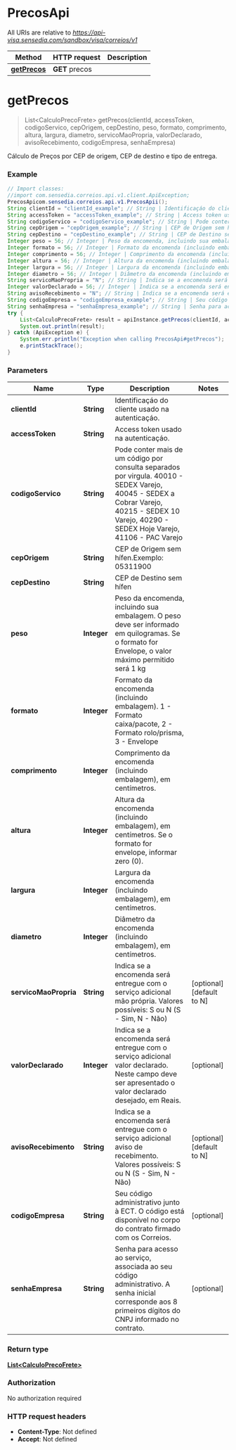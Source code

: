 # PrecosApi

All URIs are relative to *https://api-visa.sensedia.com/sandbox/visa/correios/v1*

Method | HTTP request | Description
------------- | ------------- | -------------
[**getPrecos**](PrecosApi.md#getPrecos) | **GET** precos | 


<a name="getPrecos"></a>
# **getPrecos**
> List&lt;CalculoPrecoFrete&gt; getPrecos(clientId, accessToken, codigoServico, cepOrigem, cepDestino, peso, formato, comprimento, altura, largura, diametro, servicoMaoPropria, valorDeclarado, avisoRecebimento, codigoEmpresa, senhaEmpresa)



Cálculo de Preços por CEP de origem, CEP de destino e tipo de entrega.

### Example
```java
// Import classes:
//import com.sensedia.correios.api.v1.client.ApiException;
PrecosApicom.sensedia.correios.api.v1.PrecosApii();
String clientId = "clientId_example"; // String | Identificaçáo do cliente usado na autenticaçáo.
String accessToken = "accessToken_example"; // String | Access token usado na autenticaçáo.
String codigoServico = "codigoServico_example"; // String | Pode conter mais de um código por consulta separados por virgula. 40010 - SEDEX Varejo, 40045 - SEDEX a Cobrar Varejo, 40215 - SEDEX 10 Varejo, 40290 - SEDEX Hoje Varejo, 41106 - PAC Varejo
String cepOrigem = "cepOrigem_example"; // String | CEP de Origem sem hífen.Exemplo: 05311900
String cepDestino = "cepDestino_example"; // String | CEP de Destino sem hífen
Integer peso = 56; // Integer | Peso da encomenda, incluindo sua embalagem. O peso deve ser informado em quilogramas. Se o formato for Envelope, o valor máximo permitido será 1 kg
Integer formato = 56; // Integer | Formato da encomenda (incluindo embalagem). 1 - Formato caixa/pacote, 2 - Formato rolo/prisma, 3 - Envelope
Integer comprimento = 56; // Integer | Comprimento da encomenda (incluindo embalagem), em centímetros.
Integer altura = 56; // Integer | Altura da encomenda (incluindo embalagem), em centímetros. Se o formato for envelope, informar zero (0).
Integer largura = 56; // Integer | Largura da encomenda (incluindo embalagem), em centímetros.
Integer diametro = 56; // Integer | Diâmetro da encomenda (incluindo embalagem), em centímetros.
String servicoMaoPropria = "N"; // String | Indica se a encomenda será entregue com o serviço adicional mão própria. Valores possíveis: S ou N (S - Sim, N - Não)
Integer valorDeclarado = 56; // Integer | Indica se a encomenda será entregue com o serviço adicional valor declarado. Neste campo deve ser apresentado o valor declarado desejado, em Reais.
String avisoRecebimento = "N"; // String | Indica se a encomenda será entregue com o serviço adicional aviso de recebimento. Valores possíveis: S ou N (S - Sim, N - Não)
String codigoEmpresa = "codigoEmpresa_example"; // String | Seu código administrativo junto à ECT. O código está disponível no corpo do contrato firmado com os Correios.
String senhaEmpresa = "senhaEmpresa_example"; // String | Senha para acesso ao serviço, associada ao seu código administrativo. A senha inicial corresponde aos 8 primeiros dígitos do CNPJ informado no contrato.
try {
    List<CalculoPrecoFrete> result = apiInstance.getPrecos(clientId, accessToken, codigoServico, cepOrigem, cepDestino, peso, formato, comprimento, altura, largura, diametro, servicoMaoPropria, valorDeclarado, avisoRecebimento, codigoEmpresa, senhaEmpresa);
    System.out.println(result);
} catch (ApiException e) {
    System.err.println("Exception when calling PrecosApi#getPrecos");
    e.printStackTrace();
}
```

### Parameters

Name | Type | Description  | Notes
------------- | ------------- | ------------- | -------------
 **clientId** | **String**| Identificaçáo do cliente usado na autenticaçáo. |
 **accessToken** | **String**| Access token usado na autenticaçáo. |
 **codigoServico** | **String**| Pode conter mais de um código por consulta separados por virgula. 40010 - SEDEX Varejo, 40045 - SEDEX a Cobrar Varejo, 40215 - SEDEX 10 Varejo, 40290 - SEDEX Hoje Varejo, 41106 - PAC Varejo |
 **cepOrigem** | **String**| CEP de Origem sem hífen.Exemplo: 05311900 |
 **cepDestino** | **String**| CEP de Destino sem hífen |
 **peso** | **Integer**| Peso da encomenda, incluindo sua embalagem. O peso deve ser informado em quilogramas. Se o formato for Envelope, o valor máximo permitido será 1 kg |
 **formato** | **Integer**| Formato da encomenda (incluindo embalagem). 1 - Formato caixa/pacote, 2 - Formato rolo/prisma, 3 - Envelope |
 **comprimento** | **Integer**| Comprimento da encomenda (incluindo embalagem), em centímetros. |
 **altura** | **Integer**| Altura da encomenda (incluindo embalagem), em centímetros. Se o formato for envelope, informar zero (0). |
 **largura** | **Integer**| Largura da encomenda (incluindo embalagem), em centímetros. |
 **diametro** | **Integer**| Diâmetro da encomenda (incluindo embalagem), em centímetros. |
 **servicoMaoPropria** | **String**| Indica se a encomenda será entregue com o serviço adicional mão própria. Valores possíveis: S ou N (S - Sim, N - Não) | [optional] [default to N]
 **valorDeclarado** | **Integer**| Indica se a encomenda será entregue com o serviço adicional valor declarado. Neste campo deve ser apresentado o valor declarado desejado, em Reais. | [optional]
 **avisoRecebimento** | **String**| Indica se a encomenda será entregue com o serviço adicional aviso de recebimento. Valores possíveis: S ou N (S - Sim, N - Não) | [optional] [default to N]
 **codigoEmpresa** | **String**| Seu código administrativo junto à ECT. O código está disponível no corpo do contrato firmado com os Correios. | [optional]
 **senhaEmpresa** | **String**| Senha para acesso ao serviço, associada ao seu código administrativo. A senha inicial corresponde aos 8 primeiros dígitos do CNPJ informado no contrato. | [optional]

### Return type

[**List&lt;CalculoPrecoFrete&gt;**](CalculoPrecoFrete.md)

### Authorization

No authorization required

### HTTP request headers

 - **Content-Type**: Not defined
 - **Accept**: Not defined

